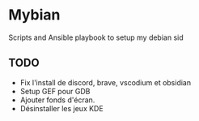 # Mybian
Scripts and Ansible playbook to setup my debian sid

## TODO

- Fix l'install de discord, brave, vscodium et obsidian
- Setup GEF pour GDB
- Ajouter fonds d'écran.
- Désinstaller les jeux KDE
